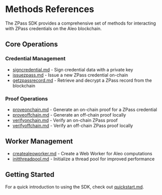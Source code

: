 # Methods References

The ZPass SDK provides a comprehensive set of methods for interacting with ZPass credentials on the Aleo blockchain.

## Core Operations

### Credential Management

* [signcredential.md](signcredential.md "mention") - Sign credential data with a private key
* [issuezpass.md](issuezpass.md "mention") - Issue a new ZPass credential on-chain
* [getzpassrecord.md](getzpassrecord.md "mention") - Retrieve and decrypt a ZPass record from the blockchain

### Proof Operations

* [proveonchain.md](proveonchain.md "mention") - Generate an on-chain proof for a ZPass credential
* [proveoffchain.md](proveoffchain.md "mention") - Generate an off-chain proof locally
* [verifyonchain.md](verifyonchain.md "mention") - Verify an on-chain ZPass proof
* [verifyoffchain.md](verifyoffchain.md "mention") - Verify an off-chain ZPass proof locally

## Worker Management

* [createaleoworker.md](createaleoworker.md "mention") - Create a Web Worker for Aleo computations
* [initthreadpool.md](initthreadpool.md "mention") - Initialize a thread pool for improved performance

## Getting Started

For a quick introduction to using the SDK, check out [quickstart.md](../../zpass/quickstart.md "mention").
